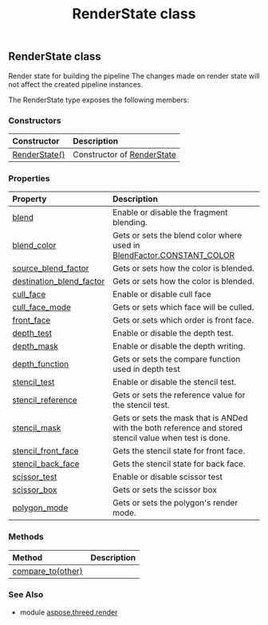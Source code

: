 ﻿---
title: RenderState class
second_title: Aspose.3D for Python via .NET API References
description: 
type: docs
weight: 260
url: /python-net/aspose.threed.render/renderstate/
is_root: false
---

## RenderState class

Render state for building the pipeline
            The changes made on render state will not affect the created pipeline instances.



The RenderState type exposes the following members:

### Constructors
| Constructor | Description |
| :- | :- |
| [RenderState()](/3d/python-net/aspose.threed.render/renderstate/__init__/#) | Constructor of [RenderState](/3d/python-net/aspose.threed.render/renderstate) |


### Properties
| Property | Description |
| :- | :- |
| [blend](/3d/python-net/aspose.threed.render/renderstate/blend) | Enable or disable the fragment blending. |
| [blend_color](/3d/python-net/aspose.threed.render/renderstate/blend_color) | Gets or sets the blend color where used in [BlendFactor.CONSTANT_COLOR](/3d/python-net/aspose.threed.render/blendfactor#CONSTANT_COLOR) |
| [source_blend_factor](/3d/python-net/aspose.threed.render/renderstate/source_blend_factor) | Gets or sets how the color is blended. |
| [destination_blend_factor](/3d/python-net/aspose.threed.render/renderstate/destination_blend_factor) | Gets or sets how the color is blended. |
| [cull_face](/3d/python-net/aspose.threed.render/renderstate/cull_face) | Enable or disable cull face |
| [cull_face_mode](/3d/python-net/aspose.threed.render/renderstate/cull_face_mode) | Gets or sets which face will be culled. |
| [front_face](/3d/python-net/aspose.threed.render/renderstate/front_face) | Gets or sets which order is front face. |
| [depth_test](/3d/python-net/aspose.threed.render/renderstate/depth_test) | Enable or disable the depth test. |
| [depth_mask](/3d/python-net/aspose.threed.render/renderstate/depth_mask) | Enable or disable the depth writing. |
| [depth_function](/3d/python-net/aspose.threed.render/renderstate/depth_function) | Gets or sets the compare function used in depth test |
| [stencil_test](/3d/python-net/aspose.threed.render/renderstate/stencil_test) | Enable or disable the stencil test. |
| [stencil_reference](/3d/python-net/aspose.threed.render/renderstate/stencil_reference) | Gets or sets the reference value for the stencil test. |
| [stencil_mask](/3d/python-net/aspose.threed.render/renderstate/stencil_mask) | Gets or sets the mask that is ANDed with the both reference and stored stencil value when test is done. |
| [stencil_front_face](/3d/python-net/aspose.threed.render/renderstate/stencil_front_face) | Gets the stencil state for front face. |
| [stencil_back_face](/3d/python-net/aspose.threed.render/renderstate/stencil_back_face) | Gets the stencil state for back face. |
| [scissor_test](/3d/python-net/aspose.threed.render/renderstate/scissor_test) | Enable or disable scissor test |
| [scissor_box](/3d/python-net/aspose.threed.render/renderstate/scissor_box) | Gets or sets the scissor box |
| [polygon_mode](/3d/python-net/aspose.threed.render/renderstate/polygon_mode) | Gets or sets the polygon's render mode. |


### Methods
| Method | Description |
| :- | :- |
| [compare_to(other)](/3d/python-net/aspose.threed.render/renderstate/compare_to/#RenderState) |  |


### See Also

* module [aspose.threed.render](../)
